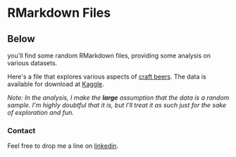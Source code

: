 
# RMarkdown Files
## Below 
you'll find some random RMarkdown files, providing some analysis on various datasets.

Here's a file that explores various aspects of [craft beers](Beer_Analysis.html).  The data is available for download at [Kaggle](https://www.kaggle.com/nickhould/craft-cans).  

_Note: In the analysis, I make the **large** assumption that the data is a random sample. I'm highly doubtful that it is, but I'll treat it as such just for the sake of exploration and fun._


### Contact

Feel free to drop me a line on [linkedin](https://www.linkedin.com/in/william-raikes-81508448).

